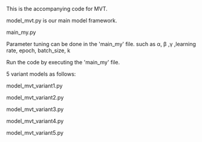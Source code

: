 This is the accompanying code for MVT.

model_mvt.py is our main model framework.

main_my.py

Parameter tuning can be done in the 'main_my' file. such as α, β ,γ ,learning rate, epoch, batch_size, k

Run the code by executing the 'main_my' file.

5 variant models as follows:

model_mvt_variant1.py

model_mvt_variant2.py

model_mvt_variant3.py

model_mvt_variant4.py

model_mvt_variant5.py

